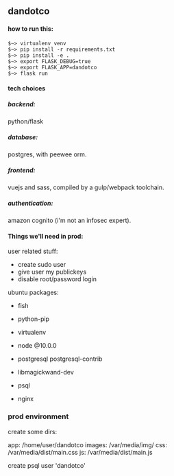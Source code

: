 ## dandotco

#### how to run this:
```
$~> virtualenv venv
$~> pip install -r requirements.txt
$~> pip install -e .
$~> export FLASK_DEBUG=true
$~> export FLASK_APP=dandotco
$~> flask run
```

#### tech choices

##### backend: 
python/flask

##### database: 
postgres, with peewee orm.

##### frontend:
vuejs and sass, compiled by a gulp/webpack toolchain.

##### authentication:
amazon cognito (i'm not an infosec expert).

#### Things we'll need in prod:
user related stuff:
- create sudo user
- give user my publickeys
- disable root/password login

ubuntu packages:
- fish
- python-pip
- virtualenv
- node @10.0.0
- postgresql postgresql-contrib
- libmagickwand-dev

- psql
- nginx

### prod environment

create some dirs:

app: /home/user/dandotco
images: /var/media/img/
css: /var/media/dist/main.css
js: /var/media/dist/main.js

create psql user 'dandotco'
